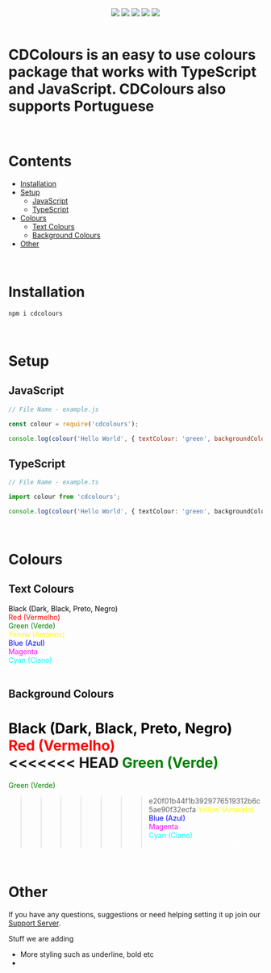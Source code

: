 

<div style="text-align:center">
<a href="https://discord.com/invite/jUNbV5u"><img src="https://img.shields.io/discord/769710808435261490.svg"></a>
<a href="https://www.npmjs.com/package/cdcolours"><img src="https://img.shields.io/npm/dt/cdcolours.svg"></a>
<a href="https://www.npmjs.com/package/cdcolours"><img src="https://img.shields.io/npm/dm/cdcolours.svg?style=color=blue"></a>
<a href="https://www.npmjs.com/package/cdcolours"><img src="https://img.shields.io/npm/v/cdcolours.svg?style=color=blue"></a>
<a href="https://github.com/CreativeDevelopments/CDColours"><img src="https://img.shields.io/badge/license-MIT-blue.svg?style=flat-square"></a>
</div>

<br>

<h1>CDColours is an easy to use colours package that works with TypeScript and JavaScript. CDColours also supports Portuguese</h1>

<br>

# Contents

- [Installation](#installation)
- [Setup](#setup)
    - [JavaScript](#javascript)
    - [TypeScript](#typescript)
- [Colours](#colours)
    - [Text Colours](#text-colours)
    - [Background Colours](#background-colours)
- [Other](#other)

<br>

# Installation
```
npm i cdcolours
```

<br>

# Setup

## JavaScript
```js
// File Name - example.js

const colour = require('cdcolours');

console.log(colour('Hello World', { textColour: 'green', backgroundColour: 'cyan'}));
```

## TypeScript
```ts
// File Name - example.ts

import colour from 'cdcolours';

console.log(colour('Hello World', { textColour: 'green', backgroundColour: 'cyan'}));
```

<br>

# Colours

## Text Colours
<span style="color: black">Black (Dark, Black, Preto, Negro)</span>  
<span style="color: red">Red (Vermelho)</span>  
<span style="color: green">Green (Verde)</span>  
<span style="color: yellow">Yellow (Amarelo)</span>  
<span style="color: blue">Blue (Azul)</span>  
<span style="color: magenta">Magenta</span>  
<span style="color: cyan">Cyan (Ciano)</span>  
<span style="color:white">White (Claro, Branco, Light)</span>  

## Background Colours
<span style="color: black">Black (Dark, Black, Preto, Negro)</span>  
<span style="color: red">Red (Vermelho)</span>  
<<<<<<< HEAD
<span style="color: green">Green (Verde)</span>  
=======
<span style="color: green">Green (Verde)</span>  
>>>>>>> e20f01b44f1b3929776519312b6c5ae90f32ecfa
<span style="color: yellow">Yellow (Amarelo)</span>  
<span style="color: blue">Blue (Azul)</span>  
<span style="color: magenta">Magenta</span>  
<span style="color: cyan">Cyan (Ciano)</span>  
<span style="color:white">White (Claro, Branco, Light)</span>  

<br>

# Other
If you have any questions, suggestions or need helping setting it up join our [Support Server](https://discord.gg/jUNbV5u).

Stuff we are adding

<ul>
    <li>More styling such as underline, bold etc<li>
</ul>


